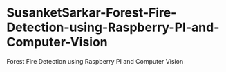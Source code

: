 # SusanketSarkar-Forest-Fire-Detection-using-Raspberry-PI-and-Computer-Vision
Forest Fire Detection using Raspberry PI and Computer Vision
